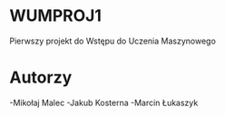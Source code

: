 # WUMPROJ1
Pierwszy projekt do Wstępu do Uczenia Maszynowego
# Autorzy
-Mikołaj Malec
-Jakub Kosterna
-Marcin Łukaszyk
